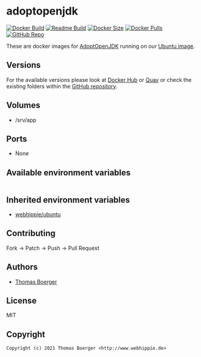 # adoptopenjdk

[![Docker Build](https://github.com/dockhippie/adoptopenjdk/workflows/docker/badge.svg)](https://github.com/dockhippie/adoptopenjdk/actions?query=workflow%3Adocker) [![Readme Build](https://github.com/dockhippie/adoptopenjdk/workflows/readme/badge.svg)](https://github.com/dockhippie/adoptopenjdk/actions?query=workflow%3Areadme) [![Docker Size](https://img.shields.io/docker/image-size/webhippie/adoptopenjdk/latest)](#) [![Docker Pulls](https://img.shields.io/docker/pulls/webhippie/adoptopenjdk)](https://hub.docker.com/r/webhippie/adoptopenjdk) [![GitHub Repo](https://img.shields.io/badge/github-repo-yellowgreen)](https://github.com/dockhippie/adoptopenjdk)

These are docker images for [AdoptOpenJDK](https://adoptopenjdk.net/) running on our [Ubuntu image](https://github.com/dockhippie/ubuntu).

## Versions

For the available versions please look at [Docker Hub](https://hub.docker.com/r/webhippie/adoptopenjdk/tags) or [Quay](https://quay.io/repository/webhippie/adoptopenjdk?tab=tags) or check the existing folders within the [GitHub repository](https://github.com/dockhippie/adoptopenjdk).

## Volumes

* /srv/app

## Ports

* None

## Available environment variables

```console

```

## Inherited environment variables

*  [webhippie/ubuntu](https://github.com/dockhippie/ubuntu#available-environment-variables)

## Contributing

Fork -> Patch -> Push -> Pull Request

## Authors

*  [Thomas Boerger](https://github.com/tboerger)

## License

MIT

## Copyright

```console
Copyright (c) 2021 Thomas Boerger <http://www.webhippie.de>
```
